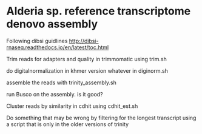 # Alderia sp. reference transcriptome denovo assembly

Following dibsi guidlines http://dibsi-rnaseq.readthedocs.io/en/latest/toc.html

Trim reads for adapters and quality in trimmomatic using trim.sh

do digitalnormalization in khmer version whatever in diginorm.sh

assemble the reads with trinity_assembly.sh

run Busco on the assembly. is it good?


Cluster reads by similarity in cdhit using cdhit_est.sh

Do something that may be wrong by filtering for the longest transcript using a script that is only in the older versions of trinity




